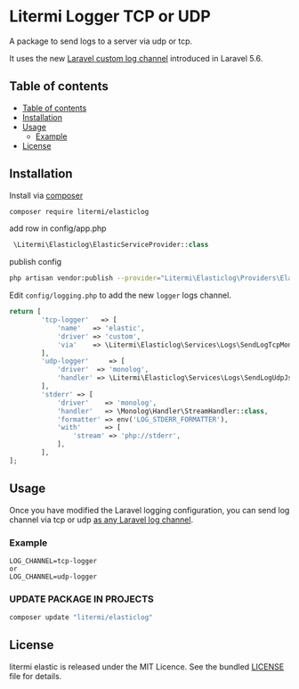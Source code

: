 # Litermi Logger TCP or UDP

A package to send logs to a server via udp or tcp.

It uses the new [Laravel custom log channel](https://laravel.com/docs/master/logging) introduced in Laravel 5.6.

## Table of contents

- [Table of contents](#table-of-contents)
- [Installation](#installation)
- [Usage](#usage)
  - [Example](#example)
- [License](#license)

## Installation

Install via [composer](https://getcomposer.org/doc/00-intro.md)

```sh
composer require litermi/elasticlog
```

add row in config/app.php

```php
 \Litermi\Elasticlog\ElasticServiceProvider::class
```


publish config

```sh
php artisan vendor:publish --provider="Litermi\Elasticlog\Providers\ElasticServiceProvider"
```


Edit `config/logging.php` to add the new `logger` logs channel.

```php
return [
        'tcp-logger'   => [
            'name'   => 'elastic',
            'driver' => 'custom',
            'via'    => \Litermi\Elasticlog\Services\Logs\SendLogTcpMonolog::class,
        ],
        'udp-logger'     => [
            'driver'  => 'monolog',
            'handler' => \Litermi\Elasticlog\Services\Logs\SendLogUdpJsonHandler::class,
        ],
        'stderr' => [
            'driver'    => 'monolog',
            'handler'   => \Monolog\Handler\StreamHandler::class,
            'formatter' => env('LOG_STDERR_FORMATTER'),
            'with'      => [
                'stream' => 'php://stderr',
            ],
        ],
];
```

## Usage

Once you have modified the Laravel logging configuration, you can send log channel via tcp or udp [as any Laravel log channel](https://laravel.com/docs/master/logging#writing-log-messages).

### Example

```.env
LOG_CHANNEL=tcp-logger
or
LOG_CHANNEL=udp-logger
```

### UPDATE PACKAGE IN PROJECTS
```bash
composer update "litermi/elasticlog"
```

## License

litermi elastic is released under the MIT Licence. See the bundled [LICENSE](https://github.com/litermi/elasticlog/blob/master/LICENSE.md) file for details.

